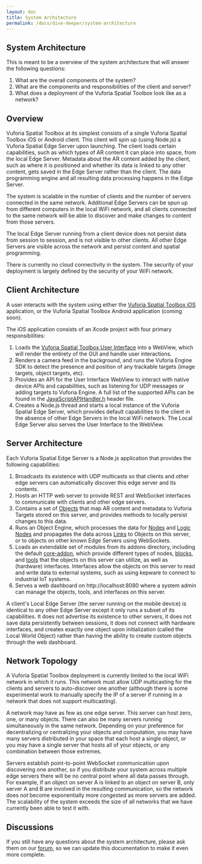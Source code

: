 ```yaml
---
layout: doc
title: System Architecture
permalink: /docs/dive-deeper/system-architecture
---
```


## System Architecture

This is meant to be a overview of the system architecture that will answer the
following questions:

 1. What are the overall components of the system?
 2. What are the components and responsibilities of the client and server?
 3. What does a deployment of the Vuforia Spatial Toolbox look like as a network?
 
## Overview

Vuforia Spatial Toolbox at its simplest consists of a single Vuforia Spatial Toolbox iOS or
Android client. This client will spin up (using Node.js) a Vuforia Spatial Edge Server upon
launching. The client loads certain capabilities, such as which types of AR content it can
place into space, from the local Edge Server. Metadata about the AR content added by the
client, such as where it is positioned and whether its data is linked to any other content,
gets saved in the Edge Server rather than the client. The data programming engine and all
resulting data processing happens in the Edge Server.
     
The system is scalable in the number of clients and the number of servers connected in the same
network. Additional Edge Servers can be spun up from different computers in the local WiFi
network, and all clients connected to the same network will be able to discover and make
changes to content from those servers.
   
The local Edge Server running from a client device does not persist data from session to
session, and is not visible to other clients. All other Edge Servers are visible across the
network and persist content and spatial programming.
  
There is currently no cloud connectivity in the system. The security of your deployment is
largely defined by the security of your WiFi network.

## Client Architecture

A user interacts with the system using either the
[Vuforia Spatial Toolbox iOS](https://github.com/ptcrealitylab/vuforia-spatial-toolbox-ios)
application, or the Vuforia Spatial Toolbox Android application (coming soon).

The iOS application consists of an Xcode project with four primary responsibilities:
 1. Loads the
    [Vuforia Spatial Toolbox User Interface](https://github.com/ptcrealitylab/vuforia-spatial-toolbox-userinterface)
    into a WebView, which will render the entirety of the GUI and handle user interactions.
 2. Renders a camera feed in the background, and runs the Vuforia Engine SDK to detect the presence
    and position of any trackable targets (image targets, object targets, etc).
 3. Provides an API for the User Interface WebView to interact with native device APIs
    and capabilities, such as listening for UDP messages or adding targets to Vuforia Engine. A
    full list of the supported APIs can be found in the
    [JavaScriptAPIHandler.h](https://github.com/ptcrealitylab/vuforia-spatial-toolbox-ios/blob/master/Vuforia%20Spatial%20Toolbox/JavaScriptAPIHandler.h)
    header file.
 4. Creates a Node.js thread and starts a local instance of the Vuforia Spatial Edge Server, which
    provides default capabilities to the client in the absence of other Edge Servers in the local
    WiFi network. The Local Edge Server also serves the User Interface to the WebView.

## Server Architecture

Each Vuforia Spatial Edge Server is a Node.js application that provides the following capabilities:

 1. Broadcasts its existence with UDP multicasts so that clients and other edge
    servers can automatically discover this edge server and its contents.
 2. Hosts an HTTP web server to provide REST and WebSocket interfaces to communicate
    with clients and other edge servers.
 3. Contains a set of
    [Objects](https://github.com/ptcrealitylab/vuforia-spatial-toolbox-documentation/blob/master/understandSystem/dataModel.md#object)
    that map AR content and metadata to Vuforia Targets stored on this server, and provides methods
    to locally persist changes to this data.
 4. Runs an Object Engine, which processes the data for
    [Nodes](https://github.com/ptcrealitylab/vuforia-spatial-toolbox-documentation/blob/master/understandSystem/dataModel.md#node)
    and
    [Logic Nodes](https://github.com/ptcrealitylab/vuforia-spatial-toolbox-documentation/blob/master/understandSystem/dataModel.md#logic-node)
    and propagates the data across
    [Links](https://github.com/ptcrealitylab/vuforia-spatial-toolbox-documentation/blob/master/understandSystem/dataModel.md#link)
    to Objects on this server, or to objects on other known Edge Servers using WebSockets.
 5. Loads an extendable set of modules from its addons directory, including the default
    [core-addon](https://github.com/ptcrealitylab/vuforia-spatial-core-addon),
    which provide different types of nodes,
    [blocks](https://github.com/ptcrealitylab/vuforia-spatial-toolbox-documentation/blob/master/understandSystem/dataModel.md#block),
    and
    [tools](https://github.com/ptcrealitylab/vuforia-spatial-toolbox-documentation/blob/master/understandSystem/dataModel.md#frame-tool)
    that the objects on this server can utilize, as well as (hardware) interfaces. Interfaces
    allow the objects on this server to read and write data to external systems, such as using
    kepware to connect to industrial IoT systems.
 6. Serves a web dashboard on http://localhost:8080 where a system admin can manage the objects,
    tools, and interfaces on this server.
 
A client's Local Edge Server (the server running on the mobile device) is identical to any other
Edge Server except it only runs a subset of its capabilities. It does not advertise its
existence to other servers, it does not save data persistently between sessions, it does not
connect with hardware interfaces, and creates exactly one object upon initialization (called the
Local World Object) rather than having the ability to create custom objects through the web
dashboard.

## Network Topology

A Vuforia Spatial Toolbox deployment is currently limited to the local WiFi network in which it
runs. This network must allow UDP multicasting for the clients and servers to auto-discover one
another (although there is some experimental work to manually specify the IP of a server
if running in a network that does not support multicasting).
  
A network may have as few as one edge server. This server can host zero, one, or many objects.
There can also be many servers running simultaneously in the same network. Depending on your
preference for decentralizing or centralizing your objects and computation, you may have many
servers distributed in your space that each host a single object, or you may have a single
server that hosts all of your objects, or any combination between those extremes.

Servers establish point-to-point WebSocket communication upon discovering one another, so if
you distribute your system across multiple edge servers there will be no central point where all
data passes through. For example, if an object on server A is linked to an object on server B,
only server A and B are involved in the resulting communication, so the network does *not*
become exponentially more congested as more servers are added. The scalability of the system
exceeds the size of all networks that we have currently been able to test it with.

## Discussions

If you still have any questions about the system architecture, please ask them on our
[forum](https://forum.spatialtoolbox.vuforia.com), so we can update this documentation to make it
even more complete.

